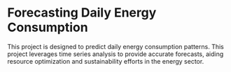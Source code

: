 # Forecasting Daily Energy Consumption
This project is designed to predict daily energy consumption patterns. This project leverages time series analysis to provide accurate forecasts, aiding resource optimization and sustainability efforts in the energy sector.
